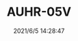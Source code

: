 ﻿---
layout: post 
title: AUHR-05V
tags: 
categories: housing-terminal
overview: 
series: AUHR
part_number: 0547-1
thumb_img: 
small_img: static/202106/547-20210605.jpg
date: 2021/6/5 14:28:47
---



